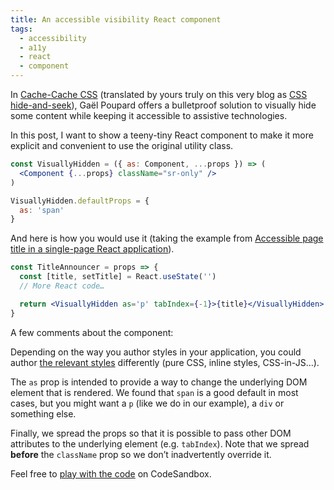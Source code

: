 ```yaml
---
title: An accessible visibility React component
tags:
  - accessibility
  - a11y
  - react
  - component
---
```


In [Cache-Cache CSS](https://www.ffoodd.fr/cache-cache-css/) (translated by yours truly on this very blog as [CSS hide-and-seek](https://hugogiraudel.com/2016/10/13/css-hide-and-seek/)), Gaël Poupard offers a bulletproof solution to visually hide some content while keeping it accessible to assistive technologies.

In this post, I want to show a teeny-tiny React component to make it more explicit and convenient to use the original utility class.

```jsx
const VisuallyHidden = ({ as: Component, ...props }) => (
  <Component {...props} className="sr-only" />
)

VisuallyHidden.defaultProps = {
  as: 'span'
}
```

And here is how you would use it (taking the example from [Accessible page title in a single-page React application](https://hugogiraudel.com/2020/01/15/accessible-title-in-a-single-page-react-application/#title-announcer)).

```jsx
const TitleAnnouncer = props => {
  const [title, setTitle] = React.useState('')
  // More React code…

  return <VisuallyHidden as='p' tabIndex={-1}>{title}</VisuallyHidden>
}
```

A few comments about the component:

Depending on the way you author styles in your application, you could author [the relevant styles](https://hugogiraudel.com/2016/10/13/css-hide-and-seek#wrapping-things-up) differently (pure CSS, inline styles, CSS-in-JS…).

The `as` prop is intended to provide a way to change the underlying DOM element that is rendered. We found that `span` is a good default in most cases, but you might want a `p` (like we do in our example), a `div` or something else.

Finally, we spread the props so that it is possible to pass other DOM attributes to the underlying element (e.g. `tabIndex`). Note that we spread **before** the `className` prop so we don’t inadvertently override it.

Feel free to [play with the code](https://codesandbox.io/s/accessible-visibility-react-component-o3nbv) on CodeSandbox.

